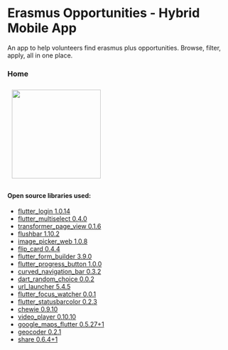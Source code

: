 # Erasmus Opportunities - Hybrid Mobile App

An app to help volunteers find erasmus plus opportunities. Browse, filter, apply, all in one place.

### Home

[<img src="app/src/readMe/sgg_home.png" align="center"
width="200"
    hspace="10" vspace="10">](readMe/list_after.png)


#### Open source libraries used:

- [flutter_login 1.0.14](https://pub.dev/packages/flutter_login)
- [flutter_multiselect 0.4.0](https://pub.dev/packages/flutter_multiselect#-readme-tab-)
- [transformer_page_view 0.1.6](https://pub.dev/packages/transformer_page_view)
- [flushbar 1.10.2](https://pub.dev/packages/flushbar)
- [image_picker_web 1.0.8](https://pub.dev/packages/image_picker_web)
- [flip_card 0.4.4](https://pub.dev/packages/flip_card)
- [flutter_form_builder 3.9.0](https://pub.dev/packages/flutter_form_builder)
- [flutter_progress_button 1.0.0](https://pub.dev/packages/flutter_progress_button)
- [curved_navigation_bar 0.3.2](https://pub.dev/packages/curved_navigation_bar)
- [dart_random_choice 0.0.2](https://pub.dev/packages/dart_random_choice)
- [url_launcher 5.4.5](https://pub.dev/packages/url_launcher)
- [flutter_focus_watcher 0.0.1](https://pub.dev/packages/flutter_focus_watcher)
- [flutter_statusbarcolor 0.2.3](https://pub.dev/packages/flutter_statusbarcolor)
- [chewie 0.9.10](https://pub.dev/packages/chewie)
- [video_player 0.10.10](https://pub.dev/packages/video_player)
- [google_maps_flutter 0.5.27+1](https://pub.dev/packages/google_maps_flutter)
- [geocoder 0.2.1](https://pub.dev/packages/geocoder)
- [share 0.6.4+1](https://pub.dev/packages/share)
